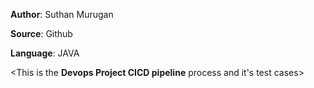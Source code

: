 **Author**: Suthan Murugan

**Source**: Github

**Language**: JAVA

<This is the **Devops Project CICD pipeline** process and it's test cases>
